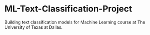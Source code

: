 # ML-Text-Classification-Project
Building text classification models for Machine Learning course at The University of Texas at Dallas.
